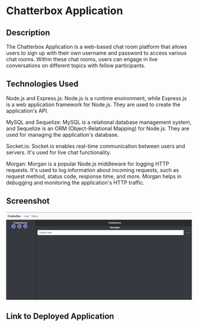 # Chatterbox Application

## Description
The Chatterbox Application is a web-based chat room platform that allows users to sign up with their own username and password to access various chat rooms. Within these chat rooms, users can engage in live conversations on different topics with fellow participants.

## Technologies Used
Node.js and Express.js: Node.js is a runtime environment, while Express.js is a web application framework for Node.js. They are used to create the application's API.

MySQL and Sequelize: MySQL is a relational database management system, and Sequelize is an ORM (Object-Relational Mapping) for Node.js. They are used for managing the application's database.

Socket.io: Socket.io enables real-time communication between users and servers. It's used for live chat functionality.

Morgan: Morgan is a popular Node.js middleware for logging HTTP requests. It's used to log information about incoming requests, such as request method, status code, response time, and more. Morgan helps in debugging and monitoring the application's HTTP traffic.

## Screenshot
![Alt text](image.png)

## Link to Deployed Application